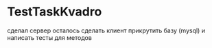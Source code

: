 # TestTaskKvadro


сделал сервер
осталось сделать клиент
прикрутить базу (mysql)
и написать тесты для методов